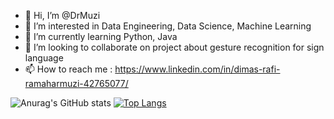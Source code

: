 - 👋 Hi, I’m @DrMuzi
- 👀 I’m interested in Data Engineering, Data Science, Machine Learning
- 🌱 I’m currently learning Python, Java
- 💞️ I’m looking to collaborate on project about gesture recognition for sign language
- 📫 How to reach me : https://www.linkedin.com/in/dimas-rafi-ramaharmuzi-42765077/

<!---
DrMuzi/DrMuzi is a ✨ special ✨ repository because its `README.md` (this file) appears on your GitHub profile.
You can click the Preview link to take a look at your changes.
--->

![Anurag's GitHub stats](https://github-readme-stats.vercel.app/api?username=DrMuzi&show_icons=true&theme=github_dark&count_private=true)
[![Top Langs](https://github-readme-stats.vercel.app/api/top-langs/?username=DrMuzi&langs_count=5&theme=github_dark&count_private=true&layout=compact)](https://github.com/DrMuzi/github-readme-stats)
